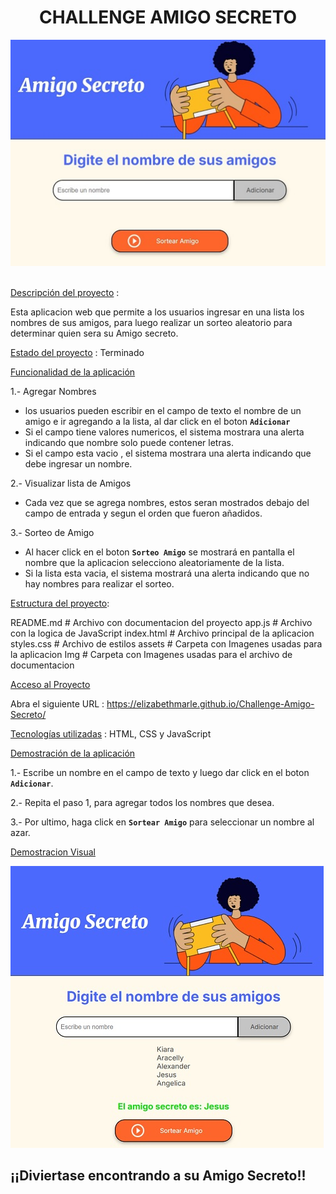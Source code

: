 <h1 align="center"> CHALLENGE AMIGO SECRETO </h1>

<div align="center">
 <p1 align="center">  
   <a> <img src="https://github.com/ElizabethMarle/Challenge-Amigo-Secreto/blob/main/img/Portada%20Challenge%20Amigo%20Secreto.jpg"> </a>
  </p1>
</div>

 <br>
 
 [Descripción del proyecto](Descripción-del-proyecto) : 
 <br>
 
 Esta aplicacion web que permite a los usuarios ingresar en una lista los nombres de sus amigos, para luego realizar un sorteo aleatorio para 
 determinar quien sera su Amigo secreto. </br>

[Estado del proyecto](Estado-del-proyecto) : Terminado

[Funcionalidad de la aplicación](Funcionalidad-de-la-aplicación)

 1.- Agregar Nombres
   - los usuarios pueden escribir en el campo de texto el nombre de un amigo e ir agregando a la lista, al dar click en el boton **`Adicionar`**
   - Si el campo tiene valores numericos, el sistema mostrara una alerta indicando que nombre solo puede contener letras.
   - Si el campo esta vacio , el sistema mostrara una alerta indicando que debe ingresar un nombre. 
   
 2.- Visualizar lista de Amigos
   - Cada vez que se agrega nombres, estos seran mostrados debajo del campo de entrada y segun el orden que fueron añadidos. 

 3.- Sorteo de Amigo
   - Al hacer click en el boton **`Sorteo Amigo`** se mostrará en pantalla el nombre que la aplicacion selecciono aleatoriamente de la lista.
   - Si la lista esta vacia, el sistema mostrará una alerta indicando que no hay nombres para realizar el sorteo.

[Estructura del proyecto](Estructura-del-proyecto): 

README.md   # Archivo con documentacion del proyecto
app.js      # Archivo con la logica de JavaScript
index.html  # Archivo principal de la aplicacion
styles.css  # Archivo de estilos
assets      # Carpeta con Imagenes usadas para la aplicacion
Img	     		# Carpeta con Imagenes usadas para el archivo de documentacion

[Acceso al Proyecto](Acceso-al-proyecto)

Abra el siguiente URL : https://elizabethmarle.github.io/Challenge-Amigo-Secreto/

[Tecnologías utilizadas](tecnologías-utilizadas) : HTML, CSS y JavaScript

[Demostración de la aplicación](Demostración-de-la-aplicación)

1.- Escribe un nombre en el campo de texto y luego dar click en el boton **`Adicionar`**.

2.- Repita el paso 1, para agregar todos los nombres que desea.

3.- Por ultimo, haga click en  **`Sortear Amigo`** para seleccionar un nombre al azar.

[Demostracion Visual](Demostracion-Visual)

![Demostracion](https://github.com/ElizabethMarle/Challenge-Amigo-Secreto/blob/main/img/Ejemplo%20del%20Challenge%20Amigo%20Secreto.jpg)






## ¡¡Diviertase encontrando a su Amigo Secreto!!
